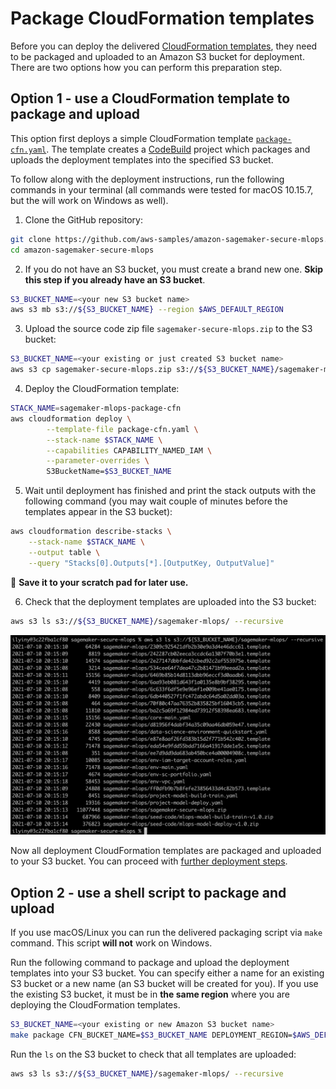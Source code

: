# Package CloudFormation templates
Before you can deploy the delivered [CloudFormation templates](cfn_templates), they need to be packaged and uploaded to an Amazon S3 bucket for deployment. There are two options how you can perform this preparation step.

## Option 1 - use a CloudFormation template to package and upload
This option first deploys a simple CloudFormation template [`package-cfn.yaml`](package-cfn.yaml). The template creates a [CodeBuild](https://aws.amazon.com/codebuild/) project which packages and uploads the deployment templates into the specified S3 bucket.

To follow along with the deployment instructions, run the following commands in your terminal (all commands were tested for macOS 10.15.7, but the will work on Windows as well).

1. Clone the GitHub repository:
```sh
git clone https://github.com/aws-samples/amazon-sagemaker-secure-mlops.git
cd amazon-sagemaker-secure-mlops
```

2. If you do not have an S3 bucket, you must create a brand new one. **Skip this step if you already have an S3 bucket**.
```sh
S3_BUCKET_NAME=<your new S3 bucket name>
aws s3 mb s3://${S3_BUCKET_NAME} --region $AWS_DEFAULT_REGION
```

3. Upload the source code zip file `sagemaker-secure-mlops.zip` to the S3 bucket:
```sh
S3_BUCKET_NAME=<your existing or just created S3 bucket name>
aws s3 cp sagemaker-secure-mlops.zip s3://${S3_BUCKET_NAME}/sagemaker-mlops/
```

4. Deploy the CloudFormation template:
```sh
STACK_NAME=sagemaker-mlops-package-cfn
aws cloudformation deploy \
        --template-file package-cfn.yaml \
        --stack-name $STACK_NAME \
        --capabilities CAPABILITY_NAMED_IAM \
        --parameter-overrides \
        S3BucketName=$S3_BUCKET_NAME 
```

5. Wait until deployment has finished and print the stack outputs with the following command (you may wait couple of minutes before the templates appear in the S3 bucket):
```sh
aws cloudformation describe-stacks \
    --stack-name $STACK_NAME \
    --output table \
    --query "Stacks[0].Outputs[*].[OutputKey, OutputValue]"
```

📜 **Save it to your scratch pad for later use.**

6. Check that the deployment templates are uploaded into the S3 bucket:
```sh
aws s3 ls s3://${S3_BUCKET_NAME}/sagemaker-mlops/ --recursive
```

![upoaded-cfn-templates-ls](img/upoaded-cfn-templates-ls.png)

Now all deployment CloudFormation templates are packaged and uploaded to your S3 bucket. You can proceed with [further deployment steps](README.md#deployment).

## Option 2 - use a shell script to package and upload
If you use macOS/Linux you can run the delivered packaging script via `make` command. This script **will not** work on Windows.

Run the following command to package and upload the deployment templates into your S3 bucket. You can specify either a name for an existing S3 bucket or a new name (an S3 bucket will be created for you). If you use the existing S3 bucket, it must be in **the same region** where you are deploying the CloudFormation templates.

```sh
S3_BUCKET_NAME=<your existing or new Amazon S3 bucket name>
make package CFN_BUCKET_NAME=$S3_BUCKET_NAME DEPLOYMENT_REGION=$AWS_DEFAULT_REGION
```

Run the `ls` on the S3 bucket to check that all templates are uploaded:
```sh
aws s3 ls s3://${S3_BUCKET_NAME}/sagemaker-mlops/ --recursive
```